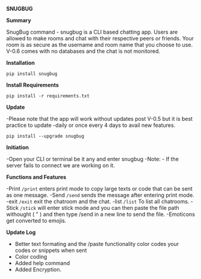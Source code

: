 **SNUGBUG**


**Summary**

SnugBug command - snugbug is a CLI based chatting app.
Users are allowed to make rooms and chat with their respective peers or friends.
Your room is as secure as the username and room name that you choose to use. V-0.6 comes
with no databases and the chat is not monitored.

**Installation**

``pip install snugbug`` 
  
**Install Requirements**

``pip install -r requirements.txt``

**Update**

-Please note that the app will work without updates post V-0.5 but it is best practice to update
-daily or once every 4 days to avail new features.

``pip install --upgrade snugbug``

**Initiation**

-Open your CLI or terminal be it any and enter snugbug
-Note: - If the server fails to connect we are working on it.

**Functions and Features**

-Print ``/print`` enters print mode to copy large texts or code that can be sent as one message.
-Send ``/send``  sends the message after entering print mode.
-exit ``/exit`` exit the chatroom and the chat.
-list ``/list`` To list all chatrooms. 
-Stick ``/stick`` will enter stick mode and you can then paste the file path withought ( " ) and then type /send in a new line to send the file.
-Emoticons get converted to emojis.

**Update Log**
- Better text formating and the /paste functionality color codes your codes or snippets when sent
- Color coding
- Added help command
- Added Encryption.
